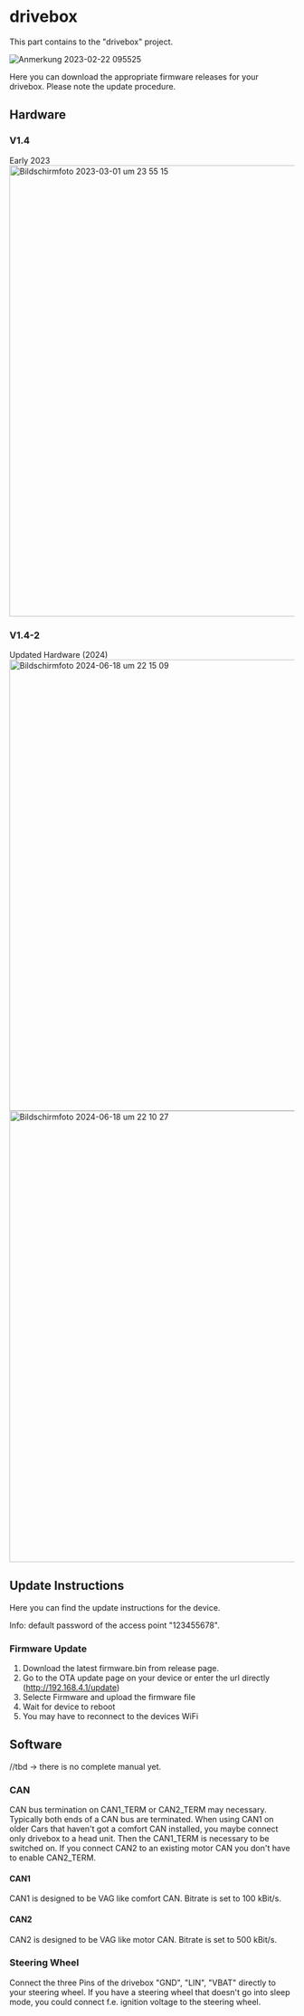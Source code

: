 # drivebox
This part contains to the "drivebox" project.

![Anmerkung 2023-02-22 095525](https://user-images.githubusercontent.com/67681325/220570950-3587cb48-8369-40d0-997e-3001696b779d.png)

Here you can download the appropriate firmware releases for your drivebox. Please note the update procedure.

## Hardware
### V1.4
Early 2023
<img width="798" alt="Bildschirm­foto 2023-03-01 um 23 55 15" src="https://user-images.githubusercontent.com/67681325/222285037-1328005e-6f1a-4541-a973-bf0a6c903d93.png">

### V1.4-2
Updated Hardware (2024)
<img width="798" alt="Bildschirmfoto 2024-06-18 um 22 15 09" src="https://github.com/MauriceFaber/drivebox/assets/67681325/95f3bbe1-607c-4609-80bd-ceef3b330972">
<img width="798" alt="Bildschirmfoto 2024-06-18 um 22 10 27" src="https://github.com/MauriceFaber/drivebox/assets/67681325/24cc496e-1a22-4baa-b7e4-9896d086b677">

## Update Instructions
Here you can find the update instructions for the device.

Info: default password of the access point "123455678".

### Firmware Update
1. Download the latest firmware.bin from release page.
2. Go to the OTA update page on your device or enter the url directly (http://192.168.4.1/update)
3. Selecte Firmware and upload the firmware file
4. Wait for device to reboot
5. You may have to reconnect to the devices WiFi

## Software
//tbd -> there is no complete manual yet.

### CAN
CAN bus termination on CAN1_TERM or CAN2_TERM may necessary. Typically both ends of a CAN bus are terminated. 
When using CAN1 on older Cars that haven't got a comfort CAN installed, you maybe connect only drivebox to a head unit. Then the CAN1_TERM is necessary to be switched on. 
If you connect CAN2 to an existing motor CAN you don't have to enable CAN2_TERM.

#### CAN1
CAN1 is designed to be VAG like comfort CAN. Bitrate is set to 100 kBit/s.

#### CAN2
CAN2 is designed to be VAG like motor CAN. Bitrate is set to 500 kBit/s.

### Steering Wheel
Connect the three Pins of the drivebox "GND", "LIN", "VBAT" directly to your steering wheel. If you have a steering wheel that doesn't go into sleep mode, you could connect f.e. ignition voltage to the steering wheel.
